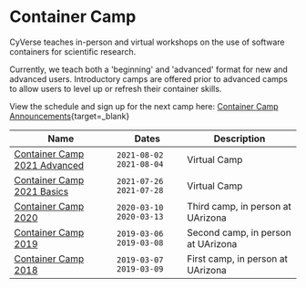 # Container Camp

CyVerse teaches in-person and virtual workshops on the use of software containers for scientific research. 

Currently, we teach both a 'beginning' and 'advanced' format for new and advanced users. Introductory camps are offered prior to advanced camps to allow users to level up or refresh their container skills.

View the schedule and sign up for the next camp here: [Container Camp Announcements](https://cyverse.org/cc){target=_blank}

| Name | Dates | Description |
|------|-------|-------------|
| [Container Camp 2021 Advanced](https://learning.cyverse.org/projects/cyverse-container-camp/en/latest/index.html) | `2021-08-02` `2021-08-04` | Virtual Camp |
| [Container Camp 2021 Basics](https://learning.cyverse.org/projects/cyverse-container-camp/en/latest/index.html) | `2021-07-26` `2021-07-28` | Virtual Camp |
| [Container Camp 2020](https://learning.cyverse.org/projects/Container-camp-2020/en/latest/index.html) | `2020-03-10` `2020-03-13` | Third camp, in person at UArizona |
| [Container Camp 2019](https://learning.cyverse.org/projects/container_camp_workshop_2019/en/latest/index.html) | `2019-03-06` `2019-03-08` | Second camp, in person at UArizona |
| [Container Camp 2018](https://cyverse-container-camp-workshop-2018.readthedocs-hosted.com/en/latest/index.html) | `2019-03-07` `2019-03-09` | First camp, in person at UArizona | 

